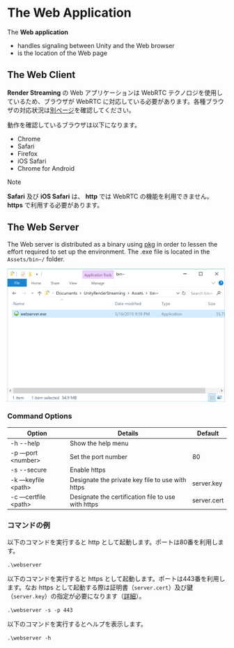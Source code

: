 # The Web Application

The **Web application** 

- handles signaling between Unity and the Web browser
- is the location of the Web page 

## The Web Client

**Render Streaming** の Web アプリケーションは WebRTC テクノロジを使用しているため、ブラウザが WebRTC に対応している必要があります。各種ブラウザの対応状況は[別ページ](https://caniuse.com/#search=webrtc)を確認してください。

動作を確認しているブラウザは以下になります。

- Chrome
- Safari
- Firefox
- iOS Safari
- Chrome for Android

> [!NOTE]
> **Safari** 及び **iOS Safari** は、 **http** では WebRTC の機能を利用できません。 **https** で利用する必要があります。

## The Web Server

The Web server is distributed as a binary using [pkg](https://www.npmjs.com/package/pkg) in order to lessen the effort required to set up the environment. The .exe file is located in the `Assets/bin~/` folder.

<img src="../images/launch_webserver_explorer.png" width=500 align=center>

### Command Options

|Option|Details|Default|
|-------|-----|-------|
|-h --help|Show the help menu||
|-p —port \<number\>|Set the port number|80|
|-s --secure|Enable https||
|-k —keyfile \<path\>|Designate the private key file to use with https|server.key|
|-c —certfile \<path\>|Designate the certification file to use with https|server.cert|

### コマンドの例

以下のコマンドを実行すると http として起動します。ポートは80番を利用します。

```shell
.\webserver
```

以下のコマンドを実行すると https として起動します。ポートは443番を利用します。なお https として起動する際は証明書（`server.cert`）及び鍵（`server.key`）の指定が必要になります（[詳細](../en/https.md)）。

```shell
.\webserver -s -p 443
```

以下のコマンドを実行するとヘルプを表示します。

```shell
.\webserver -h
```
